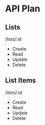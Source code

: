 # API Plan #

## Lists ##
/lists/:id
* Create
* Read
* Update
* Delete

## List Items ##
/item/:id
* Create
* Read
* Update
* Delete
